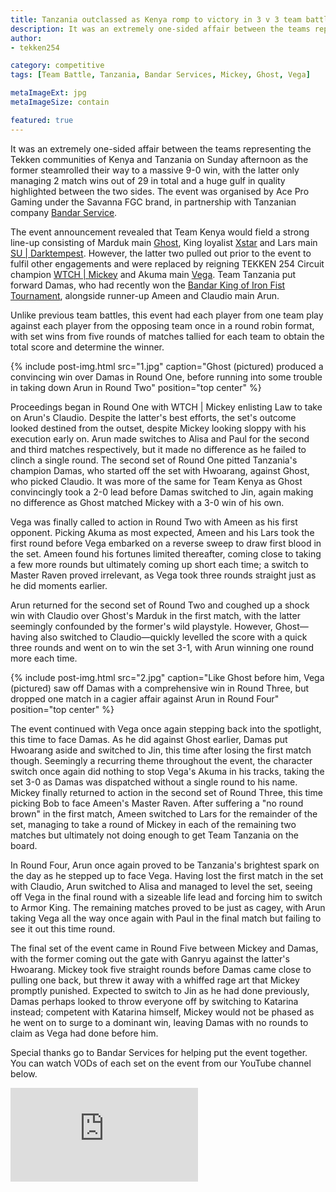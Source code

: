 ```yaml
---
title: Tanzania outclassed as Kenya romp to victory in 3 v 3 team battle
description: It was an extremely one-sided affair between the teams representing the Tekken communities of Kenya and Tanzania as the former steamrolled their way to a massive 9-0 win.
author:
- tekken254

category: competitive
tags: [Team Battle, Tanzania, Bandar Services, Mickey, Ghost, Vega]

metaImageExt: jpg
metaImageSize: contain

featured: true
---
```

<p>It was an extremely one-sided affair between the teams representing the Tekken communities of Kenya and Tanzania on Sunday afternoon as the former steamrolled their way to a massive 9-0 win, with the latter only managing 2 match wins out of 29 in total and a huge gulf in quality highlighted between the two sides. The event was organised by Ace Pro Gaming under the Savanna FGC brand, in partnership with Tanzanian company <a href="https://www.bandarservice.com/" target="_blank">Bandar Service</a>.</p>

<p>The event announcement revealed that Team Kenya would field a strong line-up consisting of Marduk main <a href="/circuit/tekken/profile.html?id=9712294" target="_blank">Ghost</a>, King loyalist <a href="/circuit/tekken/profile.html?id=4183920" target="_blank">Xstar</a> and Lars main <a href="/circuit/tekken/profile.html?id=0749083" target="_blank">SU | Darktempest</a>. However, the latter two pulled out prior to the event to fulfil other engagements and were replaced by reigning TEKKEN 254 Circuit champion <a href="/circuit/tekken/profile.html?id=2907096" target="_blank">WTCH | Mickey</a> and Akuma main <a href="/circuit/tekken/profile.html?id=7167649" target="_blank">Vega</a>. Team Tanzania put forward Damas, who had recently won the <a href="https://www.youtube.com/watch?v=T58c6GgCi1g" target="_blank">Bandar King of Iron Fist Tournament</a>, alongside runner-up Ameen and Claudio main Arun.</p>

<p>Unlike previous team battles, this event had each player from one team play against each player from the opposing team once in a round robin format, with set wins from five rounds of matches tallied for each team to obtain the total score and determine the winner.</p>

<section>
    {% include post-img.html src="1.jpg" caption="Ghost (pictured) produced a convincing win over Damas in Round One, before running into some trouble in taking down Arun in Round Two" position="top center" %}
    <p>Proceedings began in Round One with WTCH | Mickey enlisting Law to take on Arun's Claudio. Despite the latter's best efforts, the set's outcome looked destined from the outset, despite Mickey looking sloppy with his execution early on. Arun made switches to Alisa and Paul for the second and third matches respectively, but it made no difference as he failed to clinch a single round. The second set of Round One pitted Tanzania's champion Damas, who started off the set with Hwoarang, against Ghost, who picked Claudio. It was more of the same for Team Kenya as Ghost convincingly took a 2-0 lead before Damas switched to Jin, again making no difference as Ghost matched Mickey with a 3-0 win of his own.</p>
    <p>Vega was finally called to action in Round Two with Ameen as his first opponent. Picking Akuma as most expected, Ameen and his Lars took the first round before Vega embarked on a reverse sweep to draw first blood in the set. Ameen found his fortunes limited thereafter, coming close to taking a few more rounds but ultimately coming up short each time; a switch to Master Raven proved irrelevant, as Vega took three rounds straight just as he did moments earlier.</p>
    <p>Arun returned for the second set of Round Two and coughed up a shock win with Claudio over Ghost's Marduk in the first match, with the latter seemingly confounded by the former's wild playstyle. However, Ghost&mdash;having also switched to Claudio&mdash;quickly levelled the score with a quick three rounds and went on to win the set 3-1, with Arun winning one round more each time.</p>
</section>

<section>
    {% include post-img.html src="2.jpg" caption="Like Ghost before him, Vega (pictured) saw off Damas with a comprehensive win in Round Three, but dropped one match in a cagier affair against Arun in Round Four" position="top center" %}
    <p>The event continued with Vega once again stepping back into the spotlight, this time to face Damas. As he did against Ghost earlier, Damas put Hwoarang aside and switched to Jin, this time after losing the first match though. Seemingly a recurring theme throughout the event, the character switch once again did nothing to stop Vega's Akuma in his tracks, taking the set 3-0 as Damas was dispatched without a single round to his name. Mickey finally returned to action in the second set of Round Three, this time picking Bob to face Ameen's Master Raven. After suffering a "no round brown" in the first match, Ameen switched to Lars for the remainder of the set, managing to take a round of Mickey in each of the remaining two matches but ultimately not doing enough to get Team Tanzania on the board.</p>
    <p>In Round Four, Arun once again proved to be Tanzania's brightest spark on the day as he stepped up to face Vega. Having lost the first match in the set with Claudio, Arun switched to Alisa and managed to level the set, seeing off Vega in the final round with a sizeable life lead and forcing him to switch to Armor King. The remaining matches proved to be just as cagey, with Arun taking Vega all the way once again with Paul in the final match but failing to see it out this time round.</p>
    <p>The final set of the event came in Round Five between Mickey and Damas, with the former coming out the gate with Ganryu against the latter's Hwoarang. Mickey took five straight rounds before Damas came close to pulling one back, but threw it away with a whiffed rage art that Mickey promptly punished. Expected to switch to Jin as he had done previously, Damas perhaps looked to throw everyone off by switching to Katarina instead; competent with Katarina himself, Mickey would not be phased as he went on to surge to a dominant win, leaving Damas with no rounds to claim as Vega had done before him.</p>
</section>

<aside>
    <p>Special thanks go to Bandar Services for helping put the event together. You can watch VODs of each set on the event from our YouTube channel below.</p>
    <div class="video-container d-flex justify-content-center mb-3">
        <iframe class="video-showcase" src="https://www.youtube.com/embed/videoseries?list=PLywPefEOxPcOefdh3RgN3DsnGlQ4yIsXp" frameborder="0" allow="autoplay; encrypted-media" allowfullscreen></iframe>
    </div>
<aside>